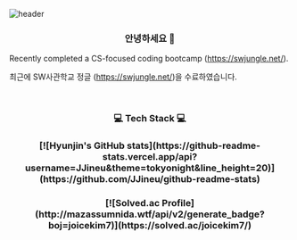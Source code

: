![header](https://capsule-render.vercel.app/api?type=Waving&color=0:FFB7C8,100:FF6D90&height=150&section=header&text=KIM_HYUN_JIN&fontSize=70&fontColor=FFFFFF)


<h3 align="center"> 안녕하세요 👋</h3>

<!--
**JJineu/JJineu** is a ✨ _special_ ✨ repository because its `README.md` (this file) appears on your GitHub profile.

- 🔭 I’m currently working on ...
- 🌱 I’m currently learning ...
- 👯 I’m looking to collaborate on ...
- 🤔 I’m looking for help with ...
- 💬 Ask me about ...
- 📫 How to reach me: ...
- 😄 Pronouns: ...
- ⚡ Fun fact: ...
-->


<!--My name is Hyunjin Kim (or Joice). Here are some facts about me.-->

Recently completed a CS-focused coding bootcamp (https://swjungle.net/).
<!--Here is my LinkedIn profile if you're interested in me.-->

<!--현재 테크산업으로 커리어 전환을 준비하는 김현진이라고 합니다.-->

최근에 SW사관학교 정글 (https://swjungle.net/)을 수료하였습니다.
<!--기술와 금융의 시너지에 대해 관심이 많습니다.-->


<br>

<h3 align="center">💻 Tech Stack 💻</h3>

<!--
<p align="center">*------ 🌳 Used as main ------*</p>
<p align="center">
  <img src="https://img.shields.io/badge/Python-3766AB?style=flat-square&logo=Python&logoColor=white">
</p>
<br>

<p align="center">*------ 🌱 Used at least once ------*</p>
<p align="center">

  <img src="https://img.shields.io/badge/C-A8B9CC?style=flat-square&logo=C&logoColor=white">
  <img src="https://img.shields.io/badge/Javascript-ffb13b?style=flat-square&logo=javascript&logoColor=white">
  <img src="https://img.shields.io/badge/React-61DAFB?style=flat-square&logo=React&logoColor=white">
  <img src="https://img.shields.io/badge/css-1572B6?style=flat-square&logo=css3&logoColor=white">
  <img src="https://img.shields.io/badge/Mysql-E6B91E?style=flat-square&logo=MySql&logoColor=white">
  <img src="https://img.shields.io/badge/aws-333664?style=flat-square&logo=amazon-aws&logoColor=white">
  <img src="https://img.shields.io/badge/MongoDB-47A248?style=flat-square&logo=MongoDB&logoColor=white">
</p>
-->


<h3 align="center">
[![Hyunjin's GitHub stats](https://github-readme-stats.vercel.app/api?username=JJineu&theme=tokyonight&line_height=20)](https://github.com/JJineu/github-readme-stats)
<!--
[![Top Langs](https://github-readme-stats.vercel.app/api/top-langs/?username=JJineu&layout=compact&theme=tokyonight&langs_count=6)](https://github.com/JJineu/github-readme-stats)-->
</h3>


<h3 align="center">
[![Solved.ac Profile](http://mazassumnida.wtf/api/v2/generate_badge?boj=joicekim7)](https://solved.ac/joicekim7/)
</h3>
